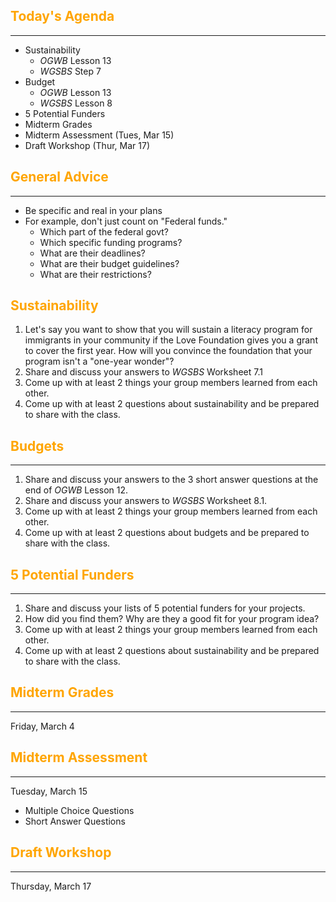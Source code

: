 ## <span style="color: orange;">Today's Agenda</span>
<hr />

* Sustainability
	* *OGWB* Lesson 13
	* *WGSBS* Step 7
* Budget
	* *OGWB* Lesson 13
	* *WGSBS* Lesson 8
* 5 Potential Funders
* Midterm Grades
* Midterm Assessment (Tues, Mar 15)
* Draft Workshop (Thur, Mar 17)



## <span style="color: orange;">General Advice</span>
<hr />

* Be specific and real in your plans
* For example, don't just count on "Federal funds."
	* Which part of the federal govt?
	* Which specific funding programs?
	* What are their deadlines?
	* What are their budget guidelines?
	* What are their restrictions?



## <span style="color: orange;">Sustainability</span>

1. Let's say you want to show that you will sustain a literacy program for immigrants in your community if the Love Foundation gives you a grant to cover the first year. How will you convince the foundation that your program isn't a "one-year wonder"?
2. Share and discuss your answers to *WGSBS* Worksheet 7.1
3. Come up with at least 2 things your group members learned from each other.
4. Come up with at least 2 questions about sustainability and be prepared to share with the class.



## <span style="color: orange;">Budgets</span>
<hr />

1. Share and discuss your answers to the 3 short answer questions at the end of *OGWB* Lesson 12.
2. Share and discuss your answers to *WGSBS* Worksheet 8.1.
3. Come up with at least 2 things your group members learned from each other.
4. Come up with at least 2 questions about budgets and be prepared to share with the class.



## <span style="color: orange;">5 Potential Funders</span>
<hr />

1. Share and discuss your lists of 5 potential funders for your projects.
2. How did you find them? Why are they a good fit for your program idea?
3. Come up with at least 2 things your group members learned from each other.
4. Come up with at least 2 questions about sustainability and be prepared to share with the class.



## <span style="color: orange;">Midterm Grades</span>
<hr />

Friday, March 4



## <span style="color: orange;">Midterm Assessment</span>
<hr />

Tuesday, March 15

* Multiple Choice Questions
* Short Answer Questions



## <span style="color: orange;">Draft Workshop</span>
<hr />

Thursday, March 17